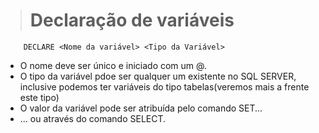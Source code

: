 ># Declaração de variáveis
```
    DECLARE <Nome da variável> <Tipo da Variável>
```
* O nome deve ser único e iniciado com um @.
* O tipo da variável pdoe ser qualquer um existente no SQL SERVER, inclusive podemos ter variáveis do tipo tabelas(veremos mais a frente este tipo)
* O valor da variável pode ser atribuída pelo comando SET...
* ... ou através do comando SELECT.